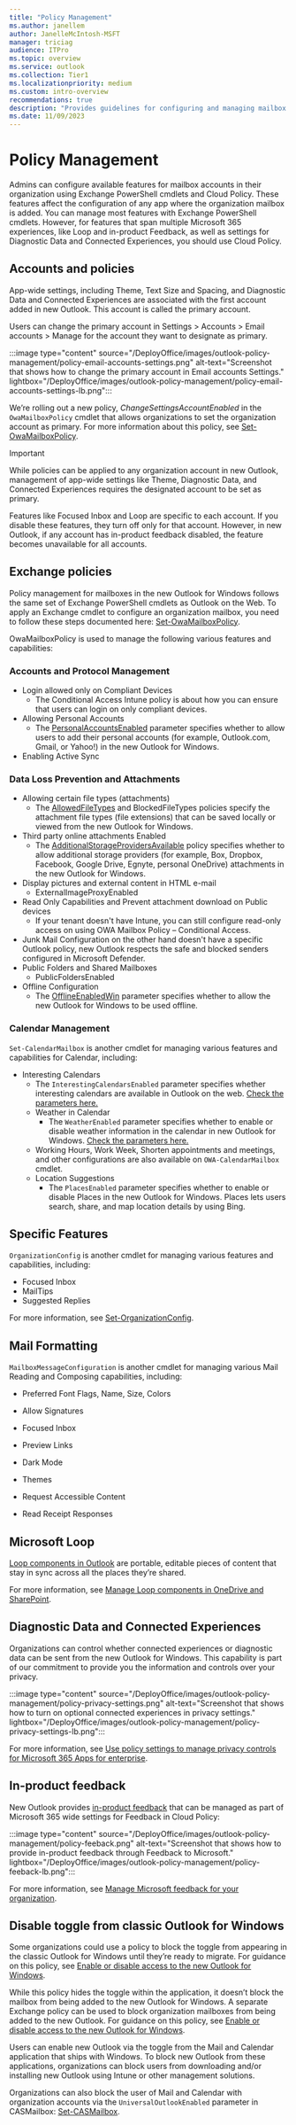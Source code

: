 ```yaml
---
title: "Policy Management"
ms.author: janellem
author: JanelleMcIntosh-MSFT
manager: triciag
audience: ITPro
ms.topic: overview
ms.service: outlook
ms.collection: Tier1
ms.localizationpriority: medium
ms.custom: intro-overview
recommendations: true
description: "Provides guidelines for configuring and managing mailbox accounts and features in Microsoft 365 using Exchange PowerShell cmdlets and Cloud Policy."
ms.date: 11/09/2023
---
```


# Policy Management
Admins can configure available features for mailbox accounts in their organization using Exchange PowerShell cmdlets and Cloud Policy. These features affect the configuration of any app where the organization mailbox is added. You can manage most features with Exchange PowerShell cmdlets. However, for features that span multiple Microsoft 365 experiences, like Loop and in-product Feedback, as well as settings for Diagnostic Data and Connected Experiences, you should use Cloud Policy.

## Accounts and policies
App-wide settings, including Theme, Text Size and Spacing, and Diagnostic Data and Connected Experiences are associated with the first account added in new Outlook. This account is called the primary account. 

Users can change the primary account in Settings > Accounts > Email accounts > Manage for the account they want to designate as primary.

:::image type="content" source="/DeployOffice/images/outlook-policy-management/policy-email-accounts-settings.png" alt-text="Screenshot that shows how to change the primary account in Email accounts Settings." lightbox="/DeployOffice/images/outlook-policy-management/policy-email-accounts-settings-lb.png":::

We’re rolling out a new policy, *ChangeSettingsAccountEnabled* in the `OwaMailboxPolicy` cmdlet that allows organizations to set the organization account as primary. For more information about this policy, see [Set-OwaMailboxPolicy](/powershell/module/exchange/set-owamailboxpolicy#-changesettingsaccountenabled).

> [!IMPORTANT]
> While policies can be applied to any organization account in new Outlook, management of app-wide settings like Theme, Diagnostic Data, and Connected Experiences requires the designated account to be set as primary.

Features like Focused Inbox and Loop are specific to each account. If you disable these features, they turn off only for that account. However, in new Outlook, if any account has in-product feedback disabled, the feature becomes unavailable for all accounts.

## Exchange policies
Policy management for mailboxes in the new Outlook for Windows follows the same set of Exchange PowerShell cmdlets as Outlook on the Web. To apply an Exchange cmdlet to configure an organization mailbox, you need to follow these steps documented here: [Set-OwaMailboxPolicy](/powershell/module/exchange/set-owamailboxpolicy#examples).

OwaMailboxPolicy is used to manage the following various features and capabilities:
### Accounts and Protocol Management  
- Login allowed only on Compliant Devices 
  - The Conditional Access Intune policy is about how you can ensure that users can login on only compliant devices. 
- Allowing Personal Accounts
  * The [PersonalAccountsEnabled](/powershell/module/exchange/set-owamailboxpolicy#-personalaccountsenabled) parameter specifies whether to allow users to add their personal accounts (for example, Outlook.com, Gmail, or Yahoo!) in the new Outlook for Windows.
- Enabling Active Sync 

### Data Loss Prevention and Attachments 
- Allowing certain file types (attachments)
  - The [AllowedFileTypes](/powershell/module/exchange/set-owamailboxpolicy#-AllowedFileTypes) and BlockedFileTypes policies specify the attachment file types (file extensions) that can be saved locally or viewed from the new Outlook for Windows. 
- Third party online attachments Enabled 
  - The [AdditionalStorageProvidersAvailable](/powershell/module/exchange/set-owamailboxpolicy#-AdditionalStorageProvidersAvailable) policy specifies whether to allow additional storage providers (for example, Box, Dropbox, Facebook, Google Drive, Egnyte, personal OneDrive) attachments in the new Outlook for Windows. 
- Display pictures and external content in HTML e-mail 
  - ExternalImageProxyEnabled   
- Read Only Capabilities and Prevent attachment download on Public devices 
  - If your tenant doesn't have Intune, you can still configure read-only access on using OWA Mailbox Policy – Conditional Access. 
- Junk Mail Configuration on the other hand doesn't have a specific Outlook policy, new Outlook respects the safe and blocked senders configured in Microsoft Defender. 
- Public Folders and Shared Mailboxes 
  - PublicFoldersEnabled 
- Offline Configuration
  - The [OfflineEnabledWin](/powershell/module/exchange/set-owamailboxpolicy#-OfflineEnabledWin) parameter specifies whether to allow the new Outlook for Windows to be used offline.       

### Calendar Management  
`Set-CalendarMailbox` is another cmdlet for managing various features and capabilities for Calendar, including:   
- Interesting Calendars
  - The `InterestingCalendarsEnabled` parameter specifies whether interesting calendars are available in Outlook on the web. [Check the parameters here.](/powershell/module/exchange/set-owamailboxpolicy#-InterestingCalendarsEnabled) 
  - Weather in Calendar
    - The `WeatherEnabled` parameter specifies whether to enable or disable weather information in the calendar in new Outlook for Windows. [Check the parameters here.](/powershell/module/exchange/set-owamailboxpolicy#-WeatherEnabled)
  - Working Hours, Work Week, Shorten appointments and meetings, and other configurations are also available on `OWA-CalendarMailbox` cmdlet. 
  - Location Suggestions
    - The `PlacesEnabled` parameter specifies whether to enable or disable Places in the new Outlook for Windows. Places lets users search, share, and map location details by using Bing.

## Specific Features 

`OrganizationConfig` is another cmdlet for managing various features and capabilities, including:
- Focused Inbox
- MailTips
- Suggested Replies

For more information, see [Set-OrganizationConfig](/powershell/module/exchange/set-organizationconfig).

## Mail Formatting 

`MailboxMessageConfiguration` is another cmdlet for managing various Mail Reading and Composing capabilities, including: 

- Preferred Font Flags, Name, Size, Colors 

- Allow Signatures 

- Focused Inbox 

- Preview Links 

- Dark Mode 

- Themes 

- Request Accessible Content 

- Read Receipt Responses 

## Microsoft Loop
[Loop components in Outlook](https://support.microsoft.com/office/use-loop-components-in-outlook-9b47c279-011d-4042-bd7f-8bbfca0cb136) are portable, editable pieces of content that stay in sync across all the places they’re shared.

For more information, see [Manage Loop components in OneDrive and SharePoint](/microsoft-365/loop/loop-components-configuration).

## Diagnostic Data and Connected Experiences
Organizations can control whether connected experiences or diagnostic data can be sent from the new Outlook for Windows. This capability is part of our commitment to provide you the information and controls over your privacy.

:::image type="content" source="/DeployOffice/images/outlook-policy-management/policy-privacy-settings.png" alt-text="Screenshot that shows how to turn on optional connected experiences in privacy settings." lightbox="/DeployOffice/images/outlook-policy-management/policy-privacy-settings-lb.png":::

For more information, see [Use policy settings to manage privacy controls for Microsoft 365 Apps for enterprise](/deployoffice/privacy/manage-privacy-controls).

## In-product feedback
New Outlook provides [in-product feedback](/microsoft-365/admin/misc/feedback-user-control#in-product-feedback) that can be managed as part of Microsoft 365 wide settings for Feedback in Cloud Policy:

:::image type="content" source="/DeployOffice/images/outlook-policy-management/policy-feeback.png" alt-text="Screenshot that shows how to provide in-product feedback through Feedback to Microsoft." lightbox="/DeployOffice/images/outlook-policy-management/policy-feeback-lb.png":::

For more information, see [Manage Microsoft feedback for your organization](/microsoft-365/admin/manage/manage-feedback-ms-org).

## Disable toggle from classic Outlook for Windows
Some organizations could use a policy to block the toggle from appearing in the classic Outlook for Windows until they’re ready to migrate. For guidance on this policy, see [Enable or disable access to the new Outlook for Windows](/exchange/clients-and-mobile-in-exchange-online/outlook-on-the-web/enable-disable-employee-access-new-outlook#use-the-registry-to-enable-or-disable-the-new-outlook-toggle-in-outlook-desktop).

While this policy hides the toggle within the application, it doesn’t block the mailbox from being added to the new Outlook for Windows. A separate Exchange policy can be used to block organization mailboxes from being added to the new Outlook. For guidance on this policy, see [Enable or disable access to the new Outlook for Windows](/exchange/clients-and-mobile-in-exchange-online/outlook-on-the-web/enable-disable-employee-access-new-outlook#enable-or-disable-the-new-outlook-for-windows-for-an-individual-mailbox).

Users can enable new Outlook via the toggle from the Mail and Calendar application that ships with Windows. To block new Outlook from these applications, organizations can block users from downloading and/or installing new Outlook using Intune or other management solutions.

Organizations can also block the user of Mail and Calendar with organization accounts via the `UniversalOutlookEnabled` parameter in CASMailbox: [Set-CASMailbox](/powershell/module/exchange/set-casmailbox).
